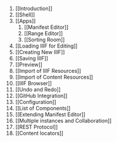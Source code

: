 1. [[Introduction]]
1. [[Shell]]
1. [[Apps]]
    1. [[Manifest Editor]]
    2. [[Range Editor]]
    3. [[Sorting Room]]
1. [[Loading IIIF for Editing]]
1. [[Creating New IIIF]]
1. [[Saving IIIF]]
1. [[Preview]]
1. [[Import of IIIF Resources]]
1. [[Import of Content Resources]]
1. [[IIIF Browser]]
1. [[Undo and Redo]]
1. [[GitHub Integration]]
1. [[Configuration]]
1. [[List of Components]]
1. [[Extending Manifest Editor]]
1. [[Multiple instances and Collaboration]]
1. [[REST Protocol]]
1. [[Content locators]]
